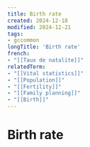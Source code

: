 ```yaml
---
title: Birth rate
created: 2024-12-18
modified: 2024-12-21
tags:
- gccommon
longTitle: 'Birth rate'
french:
- "[[Taux de natalite]]"
relatedTerm:
- "[[Vital statistics]]"
- "[[Population]]"
- "[[Fertility]]"
- "[[Family planning]]"
- "[[Birth]]"
---
```

# Birth rate
